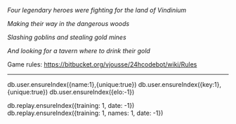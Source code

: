 *Four legendary heroes were fighting for the land of Vindinium*

*Making their way in the dangerous woods*

*Slashing goblins and stealing gold mines*

*And looking for a tavern where to drink their gold*

Game rules: https://bitbucket.org/vjousse/24hcodebot/wiki/Rules

---------

db.user.ensureIndex({name:1},{unique:true})
db.user.ensureIndex({key:1},{unique:true})
db.user.ensureIndex({elo:-1})

db.replay.ensureIndex({training: 1, date: -1})
db.replay.ensureIndex({training: 1, names: 1, date: -1})
